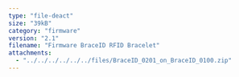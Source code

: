 ```yaml
---
type: "file-deact"
size: "39kB"
category: "firmware"
version: "2.1"
filename: "Firmware BraceID RFID Bracelet"
attachments:
  - "../../../../../../files/BraceID_0201_on_BraceID_0100.zip"
---
```

